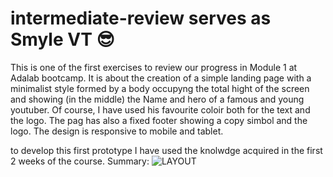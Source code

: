 # intermediate-review serves as Smyle VT 😎

This is one of the first exercises to review our progress in Module 1 at Adalab bootcamp.
It is about the creation of a simple landing page with a minimalist style formed by a body 
occupyng the total hight of the screen and showing (in the middle) the Name and hero of a famous 
and young youtuber.
Of course, I have used his favourite coloir both for the text and the logo. The pag has also a fixed 
footer showing a copy simbol and the logo.
The design is responsive to mobile and tablet.

to develop this first prototype I have used the knolwdge acquired in the first 2 weeks of the course.
Summary:
![LAYOUT](https://user-images.githubusercontent.com/81922944/129322196-2a1a9997-57eb-4af0-840d-829127720ef5.png)





